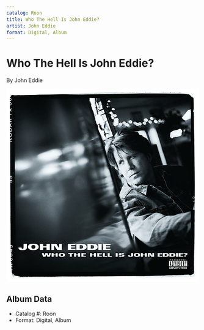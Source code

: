 ```yaml
---
catalog: Roon
title: Who The Hell Is John Eddie?
artist: John Eddie
format: Digital, Album
---
```


# Who The Hell Is John Eddie?

By John Eddie

![](../../assets/albumcovers/John_Eddie-Who_The_Hell_Is_John_Eddie.png)

## Album Data

- Catalog #: Roon
- Format: Digital, Album

